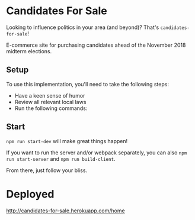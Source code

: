 # Candidates For Sale

Looking to influence politics in your area (and beyond)? That's `candidates-for-sale`!

E-commerce site for purchasing candidates ahead of the November 2018 midterm elections.

## Setup

To use this implementation, you'll need to take the following steps:

* Have a keen sense of humor
* Review all relevant local laws
* Run the following commands:

## Start

`npm run start-dev` will make great things happen!

If you want to run the server and/or webpack separately, you can also `npm run start-server` and `npm run build-client`.

From there, just follow your bliss.

# Deployed

http://candidates-for-sale.herokuapp.com/home
